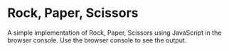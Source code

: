 # Rock, Paper, Scissors
A simple implementation of Rock, Paper, Scissors using JavaScript in the browser console. Use the browser console to see the output.